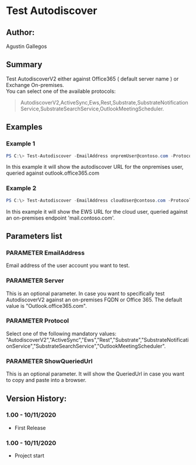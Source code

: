 ﻿# Test Autodiscover

## Author:  
Agustin Gallegos  

## Summary  
Test AutodiscoverV2 either against Office365 ( default server name ) or Exchange On-premises.  
You can select one of the available protocols:  
> AutodiscoverV2,ActiveSync,Ews,Rest,Substrate,SubstrateNotificationService,SubstrateSearchService,OutlookMeetingScheduler.  

## Examples  
### Example 1  
```powershell
PS C:\> Test-Autodiscover -EmailAddress onpremUser@contoso.com -Protocol AutodiscoverV2 -ShowQueriedUrl
```
In this example it will show the autodiscover URL for the onpremises user, queried against outlook.office365.com  

### Example 2  
```powershell
PS C:\> Test-Autodiscover -EmailAddress cloudUser@contoso.com -Protocol EWS -Server mail.contoso.com -ShowQueriedUrl
```
In this example it will show the EWS URL for the cloud user, queried against an on-premises endpoint 'mail.contoso.com'.  

## Parameters list  

### PARAMETER EmailAddress  
Email address of the user account you want to test.  

### PARAMETER Server
This is an optional parameter. In case you want to specifically test AutodiscoverV2 against an on-premises FQDN or Office 365. The default value is "Outlook.office365.com".  

### PARAMETER Protocol  
Select one of the following mandatory values: "AutodiscoverV2","ActiveSync","Ews","Rest","Substrate","SubstrateNotificationService","SubstrateSearchService","OutlookMeetingScheduler".  

### PARAMETER ShowQueriedUrl  
This is an optional parameter. It will show the QueriedUrl in case you want to copy and paste into a browser.  

## Version History: 
### 1.00 - 10/11/2020
 - First Release
### 1.00 - 10/11/2020
 - Project start